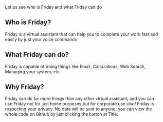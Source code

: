 Let us see who is Friday and what Friday can do

## Who is Friday?
Friday is a virtual assistant that can help you to complete your work fast and easily by just your voice commands

## What Friday can do?
Friday is capable of doing things like Email, Calculations, Web Search, Managing your system, etc.

## Why Friday?
Friday can do far more things than any other virtual assistant, and you can use Friday not for just home purposes but for corporate use also!
Friday is respecting your privacy. No data will be sent to anyone, you can view the whole code on Github by just clicking the button at Title.
